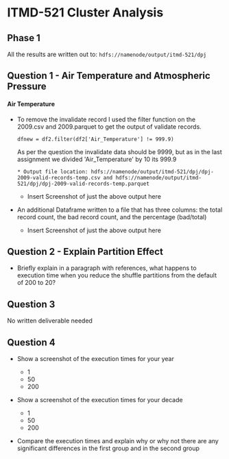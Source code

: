 # ITMD-521 Cluster Analysis

## Phase 1

All the results are written out to: ```hdfs://namenode/output/itmd-521/dpj```

## Question 1 - Air Temperature and Atmospheric Pressure

#### Air Temperature

* To remove the invalidate record I used the filter function on the 2009.csv and 2009.parquet to get the output of validate records.

  ```dfnew = df2.filter(df2['Air_Temperature'] != 999.9)```

  As per the question the invalidate data should be 9999, but as in the last assignment we divided 'Air_Temperature' by 10 its 999.9
      
      * Output file location: hdfs://namenode/output/itmd-521/dpj/dpj-2009-valid-records-temp.csv and hdfs://namenode/output/itmd-521/dpj/dpj-2009-valid-records-temp.parquet
      
  * Insert Screenshot of just the above output here

* An additional Dataframe written to a file that has three columns: the total record count, the bad record count, and the percentage (bad/total)
  * Insert Screenshot of just the above output here

## Question 2 - Explain Partition Effect

* Briefly explain in a paragraph with references, what happens to execution time when you reduce the shuffle partitions from the default of 200 to 20?

## Question 3

No written deliverable needed

## Question 4

* Show a screenshot of the execution times for your year
  * 1
  * 50
  * 200

* Show a screenshot of the execution times for your decade
  * 1
  * 50
  * 200

* Compare the execution times and explain why or why not there are any significant differences in the first group and in the second group
